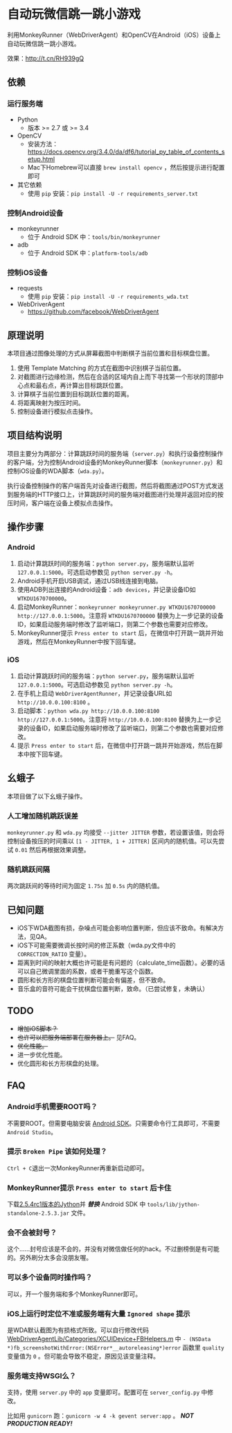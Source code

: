# 自动玩微信跳一跳小游戏

利用MonkeyRunner（WebDriverAgent）和OpenCV在Android（iOS）设备上自动玩微信跳一跳小游戏。

效果：http://t.cn/RH939gQ

## 依赖

### 运行服务端

* Python
  * 版本 >= 2.7 或 >= 3.4
* OpenCV
  * 安装方法：https://docs.opencv.org/3.4.0/da/df6/tutorial_py_table_of_contents_setup.html
  * Mac下Homebrew可以直接 `brew install opencv` ，然后按提示进行配置即可
* 其它依赖
  * 使用 `pip` 安装：`pip install -U -r requirements_server.txt`

### 控制Android设备

* monkeyrunner
  * 位于 Android SDK 中：`tools/bin/monkeyrunner`
* adb
  * 位于 Android SDK 中：`platform-tools/adb`

### 控制iOS设备

* requests
  * 使用 `pip` 安装：`pip install -U -r requirements_wda.txt`
* WebDriverAgent
  * https://github.com/facebook/WebDriverAgent

## 原理说明

本项目通过图像处理的方式从屏幕截图中判断棋子当前位置和目标棋盘位置。

1. 使用 Template Matching 的方式在截图中识别棋子当前位置。
1. 对截图进行边缘检测，然后在合适的区域内自上而下寻找第一个形状的顶部中心点和最右点，再计算出目标跳跃位置。
1. 计算棋子当前位置到目标跳跃位置的距离。
1. 将距离映射为按压时间。
1. 控制设备进行模拟点击操作。

## 项目结构说明

项目主要分为两部分：计算跳跃时间的服务端（`server.py`）和执行设备控制操作的客户端，分为控制Android设备的MonkeyRunner脚本（`monkeyrunner.py`）和控制iOS设备的WDA脚本（`wda.py`）。

执行设备控制操作的客户端首先对设备进行截图，然后将截图通过POST方式发送到服务端的HTTP接口上，计算跳跃时间的服务端对截图进行处理并返回对应的按压时间，客户端在设备上模拟点击操作。

## 操作步骤

### Android

1. 启动计算跳跃时间的服务端：`python server.py`，服务端默认监听 `127.0.0.1:5000`。可选启动参数见 `python server.py -h`。
1. Android手机开启USB调试，通过USB线连接到电脑。
1. 使用ADB列出连接的Android设备：`adb devices`，并记录设备ID如 `WTKDU1670700000`。
1. 启动MonkeyRunner：`monkeyrunner monkeyrunner.py WTKDU1670700000 http://127.0.0.1:5000`。注意将 `WTKDU1670700000` 替换为上一步记录的设备ID，如果启动服务端时修改了监听端口，则第二个参数也需要对应修改。
1. MonkeyRunner提示 `Press enter to start` 后，在微信中打开跳一跳并开始游戏，然后在MonkeyRunner中按下回车键。

### iOS

1. 启动计算跳跃时间的服务端：`python server.py`，服务端默认监听 `127.0.0.1:5000`。可选启动参数见 `python server.py -h`。
1. 在手机上启动 `WebDriverAgentRunner`，并记录设备URL如 `http://10.0.0.100:8100` 。
1. 启动脚本：`python wda.py http://10.0.0.100:8100 http://127.0.0.1:5000`。注意将 `http://10.0.0.100:8100` 替换为上一步记录的设备ID，如果启动服务端时修改了监听端口，则第二个参数也需要对应修改。
1. 提示 `Press enter to start` 后，在微信中打开跳一跳并开始游戏，然后在脚本中按下回车键。

## 幺蛾子

本项目做了以下幺蛾子操作。

### 人工增加随机跳跃误差

`monkeyrunner.py` 和 `wda.py` 均接受 `--jitter JITTER` 参数，若设置该值，则会将控制设备按压的时间乘以 `[1 - JITTER, 1 + JITTER]` 区间内的随机值。可以先尝试 `0.01` 然后再根据效果调整。

### 随机跳跃间隔

两次跳跃间的等待时间为固定 `1.75s` 加 `0.5s` 内的随机值。

## 已知问题

* iOS下WDA截图有损，杂噪点可能会影响位置判断，但应该不致命。有解决方法，见QA。
* iOS下可能需要微调长按时间的修正系数（wda.py文件中的 `CORRECTION_RATIO` 变量）。
* 距离到时间的映射大概也许可能是有问题的（calculate_time函数）。必要的话可以自己微调里面的系数，或者干脆重写这个函数。
* 圆形和长方形的棋盘位置判断可能会有偏差，但不致命。
* 音乐盒的音符可能会干扰棋盘位置判断，致命。（已尝试修复，未确认）

## TODO

* ~~增加iOS脚本？~~
* ~~也许可以把服务端部署在服务器上。~~ 见FAQ。
* ~~优化性能。~~
* 进一步优化性能。
* 优化圆形和长方形棋盘的处理。

## FAQ

### Android手机需要ROOT吗？

不需要ROOT。但需要电脑安装 [Android SDK](https://developer.android.com/studio/index.html#downloads)。只需要命令行工具即可，不需要`Android Studio`。

### 提示 `Broken Pipe` 该如何处理？

`Ctrl + C`退出一次MonkeyRunner再重新启动即可。

### MonkeyRunner提示 `Press enter to start` 后卡住

下载[2.5.4rc1版本的Jython](http://search.maven.org/remotecontent?filepath=org/python/jython-standalone/2.5.4-rc1/jython-standalone-2.5.4-rc1.jar)并 ***替换*** Android SDK 中 `tools/lib/jython-standalone-2.5.3.jar` 文件。

### 会不会被封号？

这个……封号应该是不会的，并没有对微信做任何的hack。不过删榜倒是有可能的。另外刷分太多会没朋友喔。

### 可以多个设备同时操作吗？

可以，开一个服务端和多个MonkeyRunner即可。

### iOS上运行时定位不准或服务端有大量 `Ignored shape` 提示

是WDA默认截图为有损格式所致。可以自行修改代码 [WebDriverAgentLib/Categories/XCUIDevice+FBHelpers.m](https://github.com/mykola-mokhnach/WebDriverAgent/blob/6a9b497/WebDriverAgentLib/Categories/XCUIDevice+FBHelpers.m#L64) 中 `- (NSData *)fb_screenshotWithError:(NSError*__autoreleasing*)error` 函数里 `quality` 变量值为 `0` 。但可能会导致不稳定，原因见该变量注释。

### 服务端支持WSGI么？

支持，使用 `server.py` 中的 `app` 变量即可。配置可在 `server_config.py` 中修改。

比如用 `gunicorn` 跑：`gunicorn -w 4 -k gevent server:app` 。 ***NOT PRODUCTION READY!***

